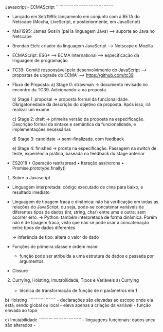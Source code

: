 Javascript - ECMAScript
¨¨¨¨¨¨¨¨¨¨¨¨¨¨¨¨¨¨¨¨¨¨¨

- Lançado em Set/1995: lançamento em conjunto com a BETA do Netscape (Mocha, LiveScript, e posteriormente, em JavaScript)

- Mai/1995: James Goslin (pai la linguagem Java)
    --> suporte ao Java no Netscape

- Brendan Eich: criador da linguagem JavaScript
    --> Netscape e Mozilla

- ECMAScript: ES6+
    --> ECMA International
    --> especificação da linguagem de programação

- TC39: Comitê responsável pelo desenvolvimento do JavaScript
    --> propostas de upgrade do ECMA'
    --> https://github.com/tc39

- Fluxo de Proposta:
    a) Stage 0: strawman -> documento revisado no encontro da TC39. Adicionando-a na proposta.

    b) Stage 1: proposal -> proposta formal da funcionalidade.
    Obrigatoriedade da descrição do objetivo da proposta. Após isso, irá realizar um exame.

    c) Stage 2: draft -> primeira versão da proposta na especificação. Descrição formal da sintaxe e semântica da funcionalidade, e implementações necessárias

    d) Stage 3: candidate -> semi-finalizada, com feedback

    e) Stage 4: finished -> pronta na especificação. Passagem na switch de teste, experiência prática, baseada no feedback do stage anterior

- ES2018
    • Operação rest/spread
    • Iteração assíncrona
    • Promise.prototype.finally()

1) Sobre o Javascript
- Linguagem interpretada: código executado de cima para baixo, e resultado imediato

- Linguagem de tipagem fraca e dinâmica: não há verificação em todas as relações do JavaScript, ou seja, pode-se concatenar variáveis de diferentes tipos de dados (int, string, char) entre uma e outra; sem ocorrer erro.
    -> Python: também interpretada de forma dinâmica. Porém não é de tipagem fraca, visto que não se pode usar a concatenação entre tipos de dados diferentes

    -> inferência de tipo: altera o valor do dado

- Funções de primeira classe e ordem maior
    - função pode ser atribuída a uma estrutura de dados e passada por argumentos

- Closure


2) Currying, Hoisting, Imutabilidade, Tipos e Variáveis
a) Currying
¨¨¨¨¨¨¨¨¨¨¨
    - técnica de transformação de função de n parâmetros em 1


b) Hoisting
¨¨¨¨¨¨¨¨¨¨¨
    - declarações são elevadas ao escopo onde ela está, sendo global ou local
    - eleva apenas a criação da variável
    - função elevada ao topo

c) Imutabilidade
¨¨¨¨¨¨¨¨¨¨¨¨¨¨¨¨¨
    - linguagens funcionais: dados unca são alterados
    -


